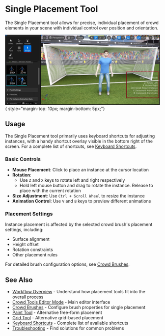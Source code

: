 # Single Placement Tool

The Single Placement tool allows for precise, individual placement of crowd elements in your scene with individual control over position and orientation.

![Single Placement Tool](assets/crowd_single_placement.jpg){ style="margin-top: 10px; margin-bottom: 5px;"}
## Usage
The Single Placement tool primarily uses keyboard shortcuts for adjusting instances, with a handy shortcut overlay visible in the bottom right of the screen. For a complete list of shortcuts, see [Keyboard Shortcuts](crowd-tools-keyboard-shortcuts.md).

### Basic Controls
- **Mouse Placement**: Click to place an instance at the cursor location
- **Rotation**: 
    - Use `Z` and `X` keys to rotate left and right respectively
    - Hold left mouse button and drag to rotate the instance. Release to place with the current rotation
- **Size Adjustment**: Use `Ctrl + Scroll Wheel` to resize the instance
- **Animation Control**: Use `V` and `B` keys to preview different animations

### Placement Settings
Instance placement is affected by the selected crowd brush's placement settings, including:

- Surface alignment
- Height offset
- Rotation constraints
- Other placement rules

For detailed brush configuration options, see [Crowd Brushes](crowd-brushes.md).

## See Also
- [Workflow Overview](workflow-overview.md) - Understand how placement tools fit into the overall process
- [Crowd Tools Editor Mode](crowd-tools-editor-mode.md) - Main editor interface
- [Crowd Brushes](crowd-brushes.md) - Configure brush properties for single placement
- [Paint Tool](crowd-tools-paint.md) - Alternative free-form placement
- [Grid Tool](crowd-tools-grid.md) - Alternative grid-based placement
- [Keyboard Shortcuts](crowd-tools-keyboard-shortcuts.md) - Complete list of available shortcuts
- [Troubleshooting](troubleshooting.md) - Find solutions for common problems

